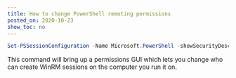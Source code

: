 ```yaml
---
title: How to change PowerShell remoting permissions
posted_on: 2020-10-23
show_toc: no
---
```


```powershell
Set-PSSessionConfiguration -Name Microsoft.PowerShell -showSecurityDescriptorUI
```

This command will bring up a permissions GUI which lets you change who can create WinRM sessions on the computer you run it on.
